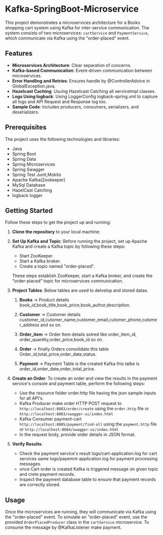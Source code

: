 # Kafka-SpringBoot-Microservice
This project demonstrates a microservices architecture for a Books shopping cart system using Kafka for inter-service communication.
The system consists of two microservices: `cartService` and `PaymentService`, which communicate via Kafka using the "order-placed" event.

## Features

- **Microservices Architecture**: Clear separation of concerns.
- **Kafka-based Communication**: Event-driven communication between microservices.
- **Error Handling and Retries**: Ensures handle by @ControllerAdvice in GlobalException.java.
- **Hazelcast Caching**: Usuing Hazelcast Catching all serviceImpl classes.
- **Logs Using logback**: Using LoggerConfig logback-spring.xml to capture all logs and API Request and Response log too.
- **Sample Code**: Includes producers, consumers, serializers, and deserializers.

## Prerequisites

The project uses the following technologies and libraries:

- Java
- Spring Boot
- Spring Data
- Spring Microservices
- Spring Swagger
- Spring Test Junit,Mokito
- Apache Kafka(Zookeeper)
- MySql Database
- HazelCast Catching
- logback logger


## Getting Started
Follow these steps to get the project up and running:

1. **Clone the repository** to your local machine:
2. **Set Up Kafka and Topic**:
   Before running the project, set up Apache Kafka and create a Kafka topic by following these steps:
     - Start ZooKeeper.
     - Start a Kafka broker.
     - Create a topic named "order-placed".
          
   These steps establish ZooKeeper, start a Kafka broker, and create the "order-placed" topic for microservices communication.
3. **Project Tables**:
   Below tables are used to delvelop and stored datas. 
      1. **Books** -> Product details  book_id,book_title,book_price,book_author,description.
      2. **Customer** -> Customer details customer_id,cutomer_name,customer_email,cutomer_phone,cutomer_address and so on.
      3. **Order_item** -> Order Item details sotred like order_item_id, order_quantity,order_price,book_id so on.
      4. **Order** -> finally Orders consolidate this table Order_id,total_price,order_date,status.
      
      5. **Payment** -> Payment Table is the created Kafka this talbe is order_id,order_date,order_total_price.
      
5. **Create an Order**:
    To create an order and view the results in the payment service's console and payment table, perform the following steps:
   - Use the resource folder order.http file having the json sample inputs for all API's.
   - Kafka Producer make order HTTP POST request to `http://localhost:8083/order/create` using the `order.http` file or `http://localhost:8083/swagger-ui/index.html`
   - Kafka Consumer payment-cart `http://localhost:8085/payment/find-all` using the `payment.http` file or `http://localhost:8084/swagger-ui/index.html`
   - In the request body, provide order details in JSON format.
   
7. **Verify Results**:
   - Check the payment service's result logs/cart-application.log for cart services same logs/payemnt-application.log for payment processing messages.
   - once Cart order is created Kafka is triggered message on given topic and crete payment records. 
   - Inspect the payment database table to ensure that payment records are correctly stored.

## Usage
Once the microservices are running, they will communicate via Kafka using the "order-placed" event.
To simulate an "order-placed" event, use the provided `OrderPlacedProducer` class in the `cartService` microservice.
To consume the message by @KafkaListener make payment.

